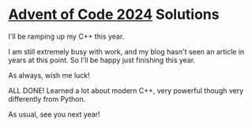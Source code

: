 # [Advent of Code 2024](https://adventofcode.com/2024) Solutions

I'll be ramping up my C++ this year. 

I am still extremely busy with work, and my blog hasn't seen an article in years at this point.
So I'll be happy just finishing this year.

As always, wish me luck!

ALL DONE! Learned a lot about modern C++, very powerful though very differently from Python.

As usual, see you next year!
